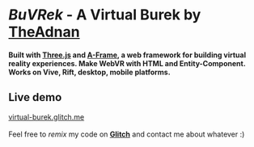 # *BuVRek* - A Virtual Burek by [TheAdnan](@TheAdnan)
#### Built with [Three.js](https://threejs.org/) and [A-Frame](https://aframe.io), a web framework for building virtual reality experiences. Make WebVR with HTML and Entity-Component. Works on Vive, Rift, desktop, mobile platforms.<br>

## Live demo
[virtual-burek.glitch.me](https://virtual-burek.glitch.me)
<br>
<br>
Feel free to *remix* my code on **[Glitch](https://glitch.com/edit/#!/virtual-burek)** and contact me about whatever :)

